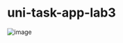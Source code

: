 # uni-task-app-lab3

![image](https://user-images.githubusercontent.com/50514218/195681677-50443755-0aae-409f-b489-6d7065282948.png)
